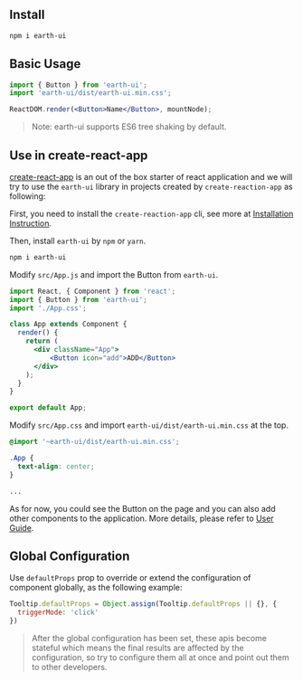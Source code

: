 ## Install

```bash
npm i earth-ui
```

## Basic Usage

```jsx
import { Button } from 'earth-ui';
import 'earth-ui/dist/earth-ui.min.css';

ReactDOM.render(<Button>Name</Button>, mountNode);
```

> Note: earth-ui supports ES6 tree shaking by default.

## Use in create-react-app

[create-react-app][create-react-app-url] is an out of the box starter of react application and we will try to use the `earth-ui` library in projects created by `create-reaction-app` as following:

First, you need to install the `create-reaction-app` cli, see more at [Installation Instruction][create-react-app-url].

Then, install `earth-ui` by `npm` or `yarn`.

```bash
npm i earth-ui
```

Modify `src/App.js` and import the Button from `earth-ui`.

```jsx
import React, { Component } from 'react';
import { Button } from 'earth-ui';
import './App.css';

class App extends Component {
  render() {
    return (
      <div className="App">
          <Button icon="add">ADD</Button>
      </div>
    );
  }
}

export default App;
```

Modify `src/App.css` and import `earth-ui/dist/earth-ui.min.css` at the top.

```css
@import '~earth-ui/dist/earth-ui.min.css';

.App {
  text-align: center;
}

...
```

As for now, you could see the Button on the page and you can also add other components to the application. More details, please refer to [User Guide][create-react-app-user-guide-url].

## Global Configuration

Use `defaultProps` prop to override or extend the configuration of component globally, as the following example:

```jsx
Tooltip.defaultProps = Object.assign(Tooltip.defaultProps || {}, {
  triggerMode: 'click'
})
```

> After the global configuration has been set, these apis become stateful which means the final results are affected by the configuration, so try to configure them all at once and point out them to other developers.

[tooltip-url]: /#/components/Tooltip
[create-react-app-url]: https://github.com/facebookincubator/create-react-app
[create-react-app-user-guide-url]: https://github.com/facebook/create-react-app/blob/master/packages/react-scripts/template/README.md
